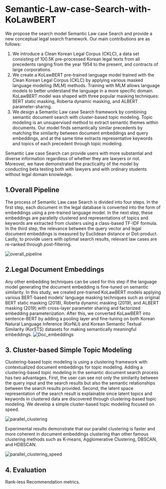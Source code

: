 # Semantic-Law-case-Search-with-KoLawBERT

 We propose the search model Semantic Law case Search and provide a new conceptual legal search framework. Our main contributions are as follows:
 
 1. We introduce a Clean Korean Legal Corpus (CKLC), a data set consisting of 100.5K pre-processed Korean legal texts from all precedents ranging from the year 1954 to the present, and contracts of large corporations.
 2. We create a KoLawBERT pre-trained language model trained with the Clean  Korean Legal Corpus (CKLC) by applying various masked language modeling (MLM) methods. Training with MLM allows language models to better understand the language in a more specific domain. KoLawBERT model was shaped with three popular masking techniques: BERT static masking, Roberta dynamic masking, and ALBERT parameter-sharing.
 3. We design a Semantic Law case Search framework by combining semantic document search with cluster-based topic modeling. Topic modeling is an unsupervised method to extract semantic themes within documents. Our model finds semantically similar precedents by matching the similarity between document embeddings and query embeddings, and at the same time extracts representative keywords and topics of each precedent through topic modeling.

 Semantic Law case Search can provide users with more substantial and diverse information regardless of whether they are lawyers or not. Moreover, we have demonstrated the practicality of the model by conducting beta testing both with lawyers and with ordinary students without legal domain knowledge.


 ## 1.Overall Pipeline
 The process of Semantic Law case Search is divided into four steps. In the first step, each document in the legal database is converted into the form of embeddings using a pre-trained language model. In the next step, these embeddings are parallelly clustered and representations of topics and keywords are extracted from clusters using a class-based TF-IDF formula. In the third step, the relevance between the query vector and legal document embeddings is measured by Euclidean distance or Dot-product. Lastly, to provide users with optimal search results, relevant law cases are re-ranked through post-filtering.

![overall_pipeline](https://user-images.githubusercontent.com/105137667/172510181-53605f35-9d36-43c5-b7b3-de1a3cfbfea6.jpg)


## 2.Legal Document Embeddings
 Any other embedding techniques can be used for this step if the language model generating the document embedding is fine-tuned on semantic similarity. In this study, we created pre-trained KoLawBERT models applying various BERT-based models’ language masking techniques such as original BERT static masking (2018),  Roberta dynamic masking (2019), and ALBERT masking (2019) with cross-layer parameter sharing and factorized embedding parameterization. After this, we converted KoLawBERT into sentence-BERT by adding a pooling layer and fine-tuning on both Korean Natural Language Inference (KorNLI) and Korean Semantic Textual Similarity (KorSTS) datasets for making semantically meaningful embeddings.
![Doc_embeddings](https://user-images.githubusercontent.com/105137667/172509527-cd1625fa-20bb-4af8-ae74-373f791c17ae.jpg)


## 3. Cluster-based Simple Topic Modeling
 Clustering-based topic modeling is using a clustering framework with contextualized document embeddings for topic modeling. Adding a clustering-based topic modeling in the semantic document search process has two advantages. First, the user can see not only the similarity between the query input and the search results but also the semantic relationships between the search results provided. Second, the latent space representation of the search result is explainable since latent topics and keywords in clustered data are discovered through clustering-based topic modeling. We develop a simple cluster-based topic modeling focused on speed.
 
![parallel_clustering](https://user-images.githubusercontent.com/105137667/172509591-2b472591-2199-45d3-b0fe-d5a8617e5a1f.jpg)
 
Experimental results demonstrate that our parallel clustering is faster and more coherent in document embeddings clustering than other famous clustering methods such as K-means, Agglomerative Clustering, DBSCAN, and HDBSCAN.

![parallel_clustering_speed](https://user-images.githubusercontent.com/105137667/172509757-2b4cda3c-fd85-4ffc-a4e0-d6369a2071d5.jpg)


## 4. Evaluation

Rank-less Recommendation metrics.
